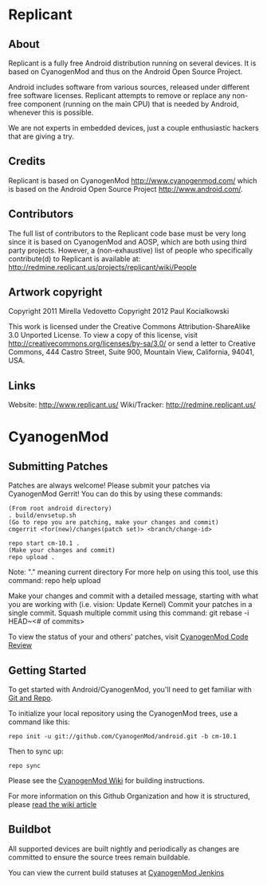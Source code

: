 Replicant
=========

About
-----

Replicant is a fully free Android distribution running on several devices.
It is based on CyanogenMod and thus on the Android Open Source Project.

Android includes software from various sources, released under different free software licenses.
Replicant attempts to remove or replace any non-free component (running on the main CPU) that is needed by Android, whenever this is possible.

We are not experts in embedded devices, just a couple enthusiastic hackers that are giving a try.

Credits
-------

Replicant is based on CyanogenMod <http://www.cyanogenmod.com/> which is based on the Android Open Source Project <http://www.android.com/>. 

Contributors
------------

The full list of contributors to the Replicant code base must be very long since it is based on CyanogenMod and AOSP, which are both using third party projects.
However, a (non-exhaustive) list of people who specifically contribute(d) to Replicant is available at: <http://redmine.replicant.us/projects/replicant/wiki/People>

Artwork copyright
-----------------

Copyright 2011 Mirella Vedovetto
Copyright 2012 Paul Kocialkowski

This work is licensed under the Creative Commons Attribution-ShareAlike 3.0 Unported License. To view a copy of this license, visit http://creativecommons.org/licenses/by-sa/3.0/ or send a letter to Creative Commons, 444 Castro Street, Suite 900, Mountain View, California, 94041, USA.

Links
-----

Website: <http://www.replicant.us/>
Wiki/Tracker: <http://redmine.replicant.us/>

CyanogenMod
===========

Submitting Patches
------------------
Patches are always welcome!  Please submit your patches via CyanogenMod Gerrit!
You can do this by using these commands:

    (From root android directory)
    . build/envsetup.sh
    (Go to repo you are patching, make your changes and commit)
    cmgerrit <for(new)/changes(patch set)> <branch/change-id> 

    repo start cm-10.1 .
    (Make your changes and commit)
    repo upload .
Note: "." meaning current directory
For more help on using this tool, use this command: repo help upload

Make your changes and commit with a detailed message, starting with what you are working with (i.e. vision: Update Kernel)
Commit your patches in a single commit. Squash multiple commit using this command: git rebase -i HEAD~<# of commits>

To view the status of your and others' patches, visit [CyanogenMod Code Review](http://review.cyanogenmod.org/)


Getting Started
---------------

To get started with Android/CyanogenMod, you'll need to get
familiar with [Git and Repo](http://source.android.com/source/using-repo.html).

To initialize your local repository using the CyanogenMod trees, use a command like this:

    repo init -u git://github.com/CyanogenMod/android.git -b cm-10.1

Then to sync up:

    repo sync

Please see the [CyanogenMod Wiki](http://wiki.cyanogenmod.org/) for building instructions.

For more information on this Github Organization and how it is structured, 
please [read the wiki article](http://wiki.cyanogenmod.org/w/Github_Organization)

Buildbot
--------

All supported devices are built nightly and periodically as changes are committed to ensure the source trees remain buildable.

You can view the current build statuses at [CyanogenMod Jenkins](http://jenkins.cyanogenmod.org/)
